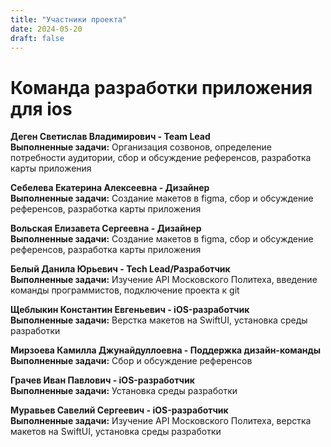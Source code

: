 ```yaml
---
title: "Участники проекта"
date: 2024-05-20
draft: false
---
```


# Команда разработки приложения для ios
 **Деген Светислав Владимирович - Team Lead**  
**Выполненные задачи:** Организация созвонов, определение потребности аудитории, сбор и обсуждение референсов, разработка карты приложения

 **Себелева Екатерина Алексеевна - Дизайнер**  
**Выполненные задачи:** Создание макетов в figma, сбор и обсуждение референсов, разработка карты приложения

 **Вольская Елизавета Сергеевна - Дизайнер**  
**Выполненные задачи:** Создание макетов в figma, сбор и обсуждение референсов, разработка карты приложения

 **Белый Данила Юрьевич - Tech Lead/Разработчик**  
**Выполненные задачи:** Изучение API Московского Политеха, введение команды программистов, подключение проекта к git

 **Щеблыкин Константин Евгеньевич - iOS-разработчик**  
**Выполненные задачи:** Верстка макетов на SwiftUI, установка среды разработки

 **Мирзоева Камилла Джунайдуллоевна - Поддержка дизайн-команды**     
**Выполненные задачи:** Сбор и обсуждение референсов

 **Грачев Иван Павлович - iOS-разработчик**    
**Выполненные задачи:** Установка среды разработки

 **Муравьев Савелий Сергеевич - iOS-разработчик**   
**Выполненные задачи:** Изучение API Московского Политеха, верстка макетов на SwiftUI, установка среды разработки
